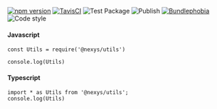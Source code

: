 [![npm version](https://img.shields.io/npm/v/@nexys/utils.svg)](https://www.npmjs.com/package/@nexys/utils)
[![TavisCI](https://travis-ci.com/Nexysweb/utils.svg?branch=master)](https://travis-ci.com/Nexysweb/utils)
![Test Package](https://github.com/Nexysweb/utils/workflows/Test%20Package/badge.svg)
![Publish](https://github.com/Nexysweb/utils/workflows/Publish/badge.svg)
[![Bundlephobia](https://badgen.net/bundlephobia/min/@nexys/utils)](https://bundlephobia.com/result?p=@nexys/utils)
![Code style](https://img.shields.io/badge/code_style-prettier-ff69b4.svg)

#### Javascript

```
const Utils = require('@nexys/utils')

console.log(Utils)
```

#### Typescript

```
import * as Utils from '@nexys/utils';
console.log(Utils)
```
